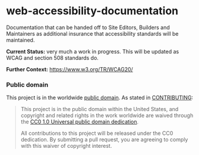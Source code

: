 # web-accessibility-documentation
Documentation that can be handed off to Site Editors, Builders and Maintainers as additional insurance that accessibility standards will be maintained. 

**Current Status:** very much a work in progress. This will be updated as WCAG and section 508 standards do.

**Further Context:** https://www.w3.org/TR/WCAG20/

### Public domain

This project is in the worldwide [public domain](LICENSE.md). As stated in [CONTRIBUTING](CONTRIBUTING.md):

> This project is in the public domain within the United States, and copyright and related rights in the work worldwide are waived through the [CC0 1.0 Universal public domain dedication](https://creativecommons.org/publicdomain/zero/1.0/).
>
> All contributions to this project will be released under the CC0 dedication. By submitting a pull request, you are agreeing to comply with this waiver of copyright interest.

